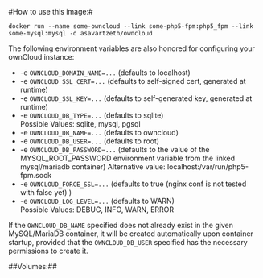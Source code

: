 #How to use this image:#

    docker run --name some-owncloud --link some-php5-fpm:php5_fpm --link some-mysql:mysql -d asavartzeth/owncloud

The following environment variables are also honored for configuring your ownCloud instance:

- -e `OWNCLOUD_DOMAIN_NAME=...` (defaults to localhost)
- -e `OWNCLOUD_SSL_CERT=...` (defaults to self-signed cert, generated at runtime)
- -e `OWNCLOUD_SSL_KEY=...` (defaults to self-generated key, generated at runtime)
- -e `OWNCLOUD_DB_TYPE=...` (defaults to sqlite)  
Possible Values: sqlite, mysql, pgsql
- -e `OWNCLOUD_DB_NAME=...` (defaults to owncloud)
- -e `OWNCLOUD_DB_USER=...` (defaults to root)
- -e `OWNCLOUD_DB_PASSWORD=...` (defaults to the value of the MYSQL_ROOT_PASSWORD environment variable from the linked mysql/mariadb container)
Alternative value: localhost:/var/run/php5-fpm.sock
- -e `OWNCLOUD_FORCE_SSL=...` (defaults to true (nginx conf is not tested with false yet) )
- -e `OWNCLOUD_LOG_LEVEL=...` (defaults to WARN)  
Possible Values: DEBUG, INFO, WARN, ERROR

If the `OWNCLOUD_DB_NAME` specified does not already exist in the given MySQL/MariaDB container, it will be created automatically upon container startup, provided that the `OWNCLOUD_DB_USER` specified has the necessary permissions to create it.

##Volumes:##

